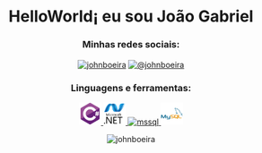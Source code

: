 <h1 align="center">HelloWorld¡ eu sou João Gabriel</h1>

<h3 align="center">Minhas redes sociais:</h3>
<p align="center">
<a href="https://www.linkedin.com/in/johnboeira/" target="blank"><img align="center" src="https://upload.wikimedia.org/wikipedia/commons/0/01/LinkedIn_Logo.svg" alt="johnboeira" height="30" width="40" /></a>
<a href="https://instagram.com/johnboeira/" target="blank"><img align="center" src="https://upload.wikimedia.org/wikipedia/commons/9/96/Instagram.svg" alt="@johnboeira" height="30" width="40" /></a>
</p>
<!--<p align="center"> <img src="https://github-readme-stats.vercel.app/api/top-langs?username=johnboeira&show_icons=true&locale=en&layout=compact" alt="johnboeira" /></p> -->
<h3 align="center">Linguagens e ferramentas:</h3>
<p align="center"> <a href="https://www.w3schools.com/cs/" target="_blank"> <img src="https://raw.githubusercontent.com/devicons/devicon/master/icons/csharp/csharp-original.svg" alt="csharp" width="40" height="40"/> </a> 
<a href="https://dotnet.microsoft.com/" target="_blank"> <img src="https://raw.githubusercontent.com/devicons/devicon/master/icons/dot-net/dot-net-original-wordmark.svg" alt="dotnet" width="40" height="40"/> </a> 
<a href="https://www.microsoft.com/en-us/sql-server" target="_blank"> <img src="https://external-content.duckduckgo.com/iu/?u=http%3A%2F%2Fclipart.info%2Fimages%2Fccovers%2F1499955337microsoft-sql-server-logo-png.png&f=1&nofb=1" alt="mssql" width="40" height="40"/> </a> 
<a href="https://www.mysql.com/" target="_blank"> <img src="https://raw.githubusercontent.com/devicons/devicon/master/icons/mysql/mysql-original-wordmark.svg" alt="mysql" width="40" height="40"/> </a> 
 </a> </p>


<p align="center"> <img  src="https://github-readme-streak-stats.herokuapp.com/?user=johnboeira&" alt="johnboeira" /> </p>
